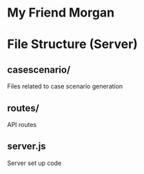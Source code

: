 # My Friend Morgan
# **File Structure (Server)**

## casescenario/
Files related to case scenario generation

## routes/
API routes

## server.js
Server set up code